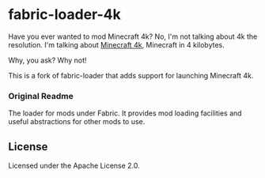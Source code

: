 fabric-loader-4k
===========

Have you ever wanted to mod Minecraft 4k? No, I'm not talking about 4k the resolution. I'm talking about [Minecraft 4k](https://minecraft.gamepedia.com/Minecraft_4k), Minecraft in 4 kilobytes.

Why, you ask? Why not!

This is a fork of fabric-loader that adds support for launching Minecraft 4k.

### Original Readme
The loader for mods under Fabric. It provides mod loading facilities and useful abstractions for other mods to use.

## License

Licensed under the Apache License 2.0.

